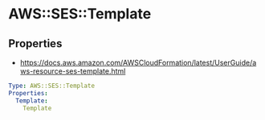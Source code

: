 # AWS::SES::Template

## Properties

- <https://docs.aws.amazon.com/AWSCloudFormation/latest/UserGuide/aws-resource-ses-template.html>

```yaml
Type: AWS::SES::Template
Properties:
  Template:
    Template
```
